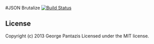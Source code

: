 #JSON Brutalize [![Build Status](https://api.travis-ci.org/gcpantazis/json-brutalize.png?branch=master)](http://travis-ci.org/gcpantazis/json-brutalize)

## License
Copyright (c) 2013 George Pantazis
Licensed under the MIT license.
